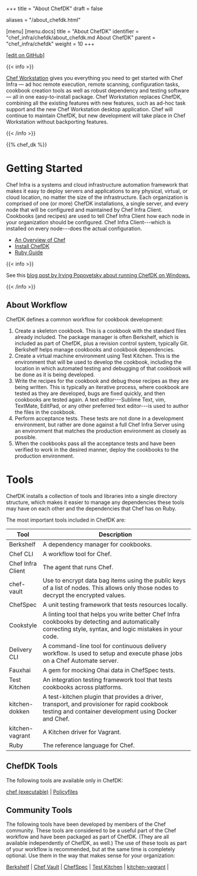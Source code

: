 +++
title = "About ChefDK"
draft = false

aliases = "/about_chefdk.html"

[menu]
  [menu.docs]
    title = "About ChefDK"
    identifier = "chef_infra/chefdk/about_chefdk.md About ChefDK"
    parent = "chef_infra/chefdk"
    weight = 10
+++    

[\[edit on
GitHub\]](https://github.com/chef/chef-web-docs/blob/master/chef_master/source/about_chefdk.rst)

{{< info >}}

[Chef Workstation](https://downloads.chef.io/chef-workstation/) gives
you everything you need to get started with Chef Infra — ad hoc remote
execution, remote scanning, configuration tasks, cookbook creation tools
as well as robust dependency and testing software — all in one
easy-to-install package. Chef Workstation replaces ChefDK, combining all
the existing features with new features, such as ad-hoc task support and
the new Chef Workstation desktop application. Chef will continue to
maintain ChefDK, but new development will take place in Chef Workstation
without backporting features.

{{< /info >}}

{{% chef_dk %}}

Getting Started
===============

Chef Infra is a systems and cloud infrastructure automation framework
that makes it easy to deploy servers and applications to any physical,
virtual, or cloud location, no matter the size of the infrastructure.
Each organization is comprised of one (or more) ChefDK installations, a
single server, and every node that will be configured and maintained by
Chef Infra Client. Cookbooks (and recipes) are used to tell Chef Infra
Client how each node in your organization should be configured. Chef
Infra Client---which is installed on every node---does the actual
configuration.

-   [An Overview of Chef](/chef_overview/)
-   [Install ChefDK](/install_dk/)
-   [Ruby Guide](/ruby/)

{{< info >}}

See this [blog post by Irving Popovetsky about running ChefDK on
Windows.](https://www.chef.io/blog/2014/11/04/the-chefdk-on-windows-survival-guide/)

{{< /info >}}

About Workflow
--------------

ChefDK defines a common workflow for cookbook development:

1.  Create a skeleton cookbook. This is a cookbook with the standard
    files already included. The package manager is often Berkshelf,
    which is included as part of ChefDK, plus a revision control system,
    typically Git. Berkshelf helps manage cookbooks and cookbook
    dependencies.
2.  Create a virtual machine environment using Test Kitchen. This is the
    environment that will be used to develop the cookbook, including the
    location in which automated testing and debugging of that cookbook
    will be done as it is being developed.
3.  Write the recipes for the cookbook and debug those recipes as they
    are being written. This is typically an iterative process, where
    cookbook are tested as they are developed, bugs are fixed quickly,
    and then cookbooks are tested again. A text editor---Sublime Text,
    vim, TextMate, EditPad, or any other preferred text editor---is used
    to author the files in the cookbook.
4.  Perform acceptance tests. These tests are not done in a development
    environment, but rather are done against a full Chef Infra Server
    using an environment that matches the production environment as
    closely as possible.
5.  When the cookbooks pass all the acceptance tests and have been
    verified to work in the desired manner, deploy the cookbooks to the
    production environment.

Tools
=====

ChefDK installs a collection of tools and libraries into a single
directory structure, which makes it easier to manage any dependencies
these tools may have on each other and the dependencies that Chef has on
Ruby.

The most important tools included in ChefDK are:

<table>
<colgroup>
<col style="width: 12%" />
<col style="width: 87%" />
</colgroup>
<thead>
<tr class="header">
<th>Tool</th>
<th>Description</th>
</tr>
</thead>
<tbody>
<tr class="odd">
<td>Berkshelf</td>
<td>A dependency manager for cookbooks.</td>
</tr>
<tr class="even">
<td>Chef CLI</td>
<td>A workflow tool for Chef.</td>
</tr>
<tr class="odd">
<td>Chef Infra Client</td>
<td>The agent that runs Chef.</td>
</tr>
<tr class="even">
<td>chef-vault</td>
<td>Use to encrypt data bag items using the public keys of a list of nodes. This allows only those nodes to decrypt the encrypted values.</td>
</tr>
<tr class="odd">
<td>ChefSpec</td>
<td>A unit testing framework that tests resources locally.</td>
</tr>
<tr class="even">
<td>Cookstyle</td>
<td>A linting tool that helps you write better Chef Infra cookbooks by detecting and automatically correcting style, syntax, and logic mistakes in your code.</td>
</tr>
<tr class="odd">
<td>Delivery CLI</td>
<td>A command-line tool for continuous delivery workflow. Is used to setup and execute phase jobs on a Chef Automate server.</td>
</tr>
<tr class="even">
<td>Fauxhai</td>
<td>A gem for mocking Ohai data in ChefSpec tests.</td>
</tr>
<tr class="odd">
<td>Test Kitchen</td>
<td>An integration testing framework tool that tests cookbooks across platforms.</td>
</tr>
<tr class="even">
<td>kitchen-dokken</td>
<td>A test-kitchen plugin that provides a driver, transport, and provisioner for rapid cookbook testing and container development using Docker and Chef.</td>
</tr>
<tr class="odd">
<td>kitchen-vagrant</td>
<td>A Kitchen driver for Vagrant.</td>
</tr>
<tr class="even">
<td>Ruby</td>
<td>The reference language for Chef.</td>
</tr>
</tbody>
</table>

ChefDK Tools
------------

The following tools are available only in ChefDK:

[chef (executable)](/ctl_chef.html) | [Policyfiles](/policyfile/)

Community Tools
---------------

The following tools have been developed by members of the Chef
community. These tools are considered to be a useful part of the Chef
workflow and have been packaged as part of ChefDK. (They are all
available independently of ChefDK, as well.) The use of these tools as
part of your workflow is recommended, but at the same time is completely
optional. Use them in the way that makes sense for your organization:

[Berkshelf](/berkshelf/) | [Chef Vault](/chef_vault/) |
[ChefSpec](/chefspec/) | [Test Kitchen](/kitchen/) |
[kitchen-vagrant](/plugin_kitchen_vagrant/) |
